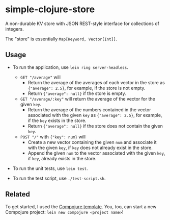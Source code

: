 # simple-clojure-store

A non-durable KV store with JSON REST-style interface for collections of integers.

The "store" is essentially `Map[Keyword, Vector[Int]]`.

## Usage

- To run the application, use `lein ring server-headless`.
  - `GET "/average"` will
    - Return the average of the averages of each vector in the store as `{"average": 2.5}`, for example, if the store is not empty.
    - Return `{"average": null}` if the store is empty.
  - `GET "/average/:key"` will return the average of the vector for the given `key`.
    - Return the average of the numbers contained in the vector associated with the given `key` as `{"average": 2.5}`, for example, if the `key` exists in the store.
    - Return `{"average": null}` if the store does not contain the given `key`.
  - `POST "/"` with `{"key": num}` will
    - Create a new vector containing the given `num` and associate it with the given `key`, if `key` does not already exist in the store.
    - Append the given `num` to the vector associated with the given `key`, if `key`, already exists in the store.

- To run the unit tests, use `lein test`.
- To run the test script, use `./test-script.sh`.

## Related

To get started, I used the [Compojure template](https://github.com/weavejester/compojure-template). You, too, can start a new Compojure project: `lein new compojure <project name>`!
